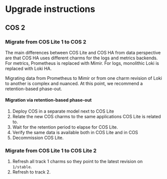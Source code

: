 # Upgrade instructions

## COS 2

### Migrate from COS Lite 1 to COS 2

The main differences between COS Lite and COS HA from data perspective 
are that COS HA uses different charms for the logs and metrics backends.
For metrics, Prometheus is replaced with Mimir. For logs, monolithic 
Loki is replaced with Loki HA.

Migrating data from Prometheus to Mimir or from one charm revision of 
Loki to another is complex and nuanced. At this point, we recommend a 
retention-based phase-out.

#### Migration via retention-based phase-out

1. Deploy COS in a separate model next to COS Lite
2. Relate the new COS charms to the same applications COS Lite is related to.
3. Wait for the retention period to elapse for COS Lite.
4. Verify the same data is available both in COS Lite and in COS
5. Decommission COS Lite.

### Migrate from COS Lite 1 to COS Lite 2
1. Refresh all track 1 charms so they point to the latest revision on `1/stable`.
2. Refresh to track 2.

